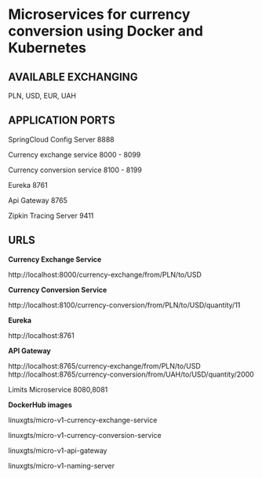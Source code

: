 # Microservices for currency conversion using Docker and Kubernetes

## AVAILABLE EXCHANGING

PLN, USD, EUR, UAH

## APPLICATION PORTS
SpringCloud Config Server 8888

Currency exchange service 8000 - 8099

Currency conversion service 8100 - 8199

Eureka 8761

Api Gateway 8765

Zipkin Tracing Server 9411


## URLS

**Currency Exchange Service**

http://localhost:8000/currency-exchange/from/PLN/to/USD

**Currency Conversion Service**

http://localhost:8100/currency-conversion/from/PLN/to/USD/quantity/11

**Eureka**

http://localhost:8761

**API Gateway**

http://localhost:8765/currency-exchange/from/PLN/to/USD
http://localhost:8765/currency-conversion/from/UAH/to/USD/quantity/2000

Limits Microservice 8080,8081

**DockerHub images**

linuxgts/micro-v1-currency-exchange-service

linuxgts/micro-v1-currency-conversion-service

linuxgts/micro-v1-api-gateway

linuxgts/micro-v1-naming-server

